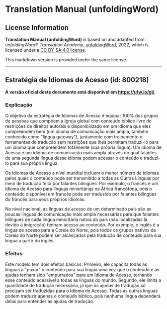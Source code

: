 # Translation Manual (unfoldingWord)

## License Information

**Translation Manual (unfoldingWord)** is based on and adapted from: _unfoldingWord® Translation Academy_, [unfoldingWord](https://unfoldingword.org/utw), 2022, which is licensed under a [CC BY-SA 4.0 license](https://creativecommons.org/licenses/by-sa/4.0/legalcode.en).

This markdown version is provided under the same license.



--------------------------------

## Estratégia de Idiomas de Acesso (id: 800218)

**A versão oficial deste documento está disponível em https://ufw.io/gl/.**

### Explicação

O objetivo da estratégia de Idiomas de Acesso é equipar 100% dos grupos de pessoas que compõem a Igreja global com conteúdo bíblico livre de restrições de direitos autorais e disponibilizado em um idioma que eles compreendem bem (um idioma de comunicação mais ampla, também conhecido como "língua gateway"), juntamente com treinamento e ferramentas de tradução sem restrições que lhes permitam traduzi\-lo para um idioma que compreendem totalmente (sua própria língua). Um Idioma de Acesso é um idioma de comunicação mais ampla através do qual falantes de uma segunda língua desse idioma podem acessar o conteúdo e traduzi\-lo para sua própria língua.

Os Idiomas de Acesso a nível mundial incluem o menor número de idiomas pelos quais o conteúdo pode ser transmitido a todas as Outras Línguas por meio de tradução feita por falantes bilíngues. Por exemplo, o francês é um Idioma de Acesso para línguas minoritárias na África francófona, pois o conteúdo disponível em francês pode ser traduzido por falantes bilíngues do francês para seus próprios idiomas.

No nível nacional, as línguas de acesso de um determinado país são as poucas línguas de comunicação mais ampla necessárias para que falantes bilíngues de cada língua minoritária nativa do país (não localizadas lá devido à imigração) tenham acesso ao conteúdo. Por exemplo, o inglês é a língua de acesso para a Coreia do Norte, pois todos os grupos nativos da Coreia do Norte podem ser alcançados pela tradução de conteúdo para sua língua a partir do inglês.

### Efeitos

Este modelo tem dois efeitos básicos: Primeiro, ele capacita todas as línguas a "puxar" o conteúdo para sua língua uma vez que o conteúdo e as ajudas tenham sido "empurrados" para um Idioma de Acesso, tornando esse conteúdo acessível a todas as línguas do mundo. Segundo, ele limita a quantidade de tradução necessária, já que as ajudas de tradução só precisam ser traduzidas para o Idioma de Acesso. Todas as outras línguas podem traduzir apenas o conteúdo bíblico, pois nenhuma língua dependerá delas para entender as ajudas de tradução.


